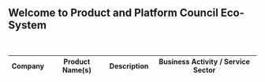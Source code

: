 ## Welcome to Product and Platform Council Eco-System

<p>&nbsp;</p>
<table id="data-table" class="table table-striped table-bordered hover" style="width:100%; font-size: 14px">
    <thead>
        <tr>
            <th>Company</th>
            <th>Product Name(s)</th>
            <th>Description</th>
            <th>Business Activity / Service Sector</th>
        </tr>
    </thead>
    <tbody id="tbodyData">
    </tbody>
</table>


